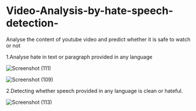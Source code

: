 # Video-Analysis-by-hate-speech-detection-
Analyse the content of youtube video and predict whether it is safe to watch or not

1.Analyse hate in text or paragraph provided in any language

![Screenshot (111)](https://github.com/sivanand866/Video-Analysis-by-hate-speech-detection/assets/84615569/466a3cba-65bd-4b4e-87a1-b2416314afb9)

![Screenshot (109)](https://github.com/sivanand866/Video-Analysis-by-hate-speech-detection/assets/84615569/cea9dd49-2327-4f31-891d-f5e5529e96df)

2.Detecting whether speech provided in any language is clean or hateful.

![Screenshot (113)](https://github.com/sivanand866/Video-Analysis-by-hate-speech-detection/assets/84615569/cfb718ea-f396-4a1c-8afe-699c2e29d949)
